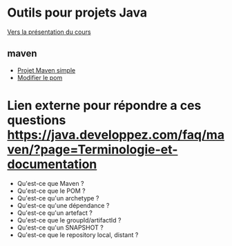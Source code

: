 # Outils pour projets Java

 [Vers la présentation du cours](https://docs.google.com/presentation/d/11EZh-Xo4qAX_JgPmYslyLWuTeY1pt2y9yma9AraYDIM/edit?usp=sharing)

## maven

* [Projet Maven simple](MavenSimple)
* [Modifier le pom](pluginsConfig)

# Lien externe pour répondre a ces questions https://java.developpez.com/faq/maven/?page=Terminologie-et-documentation

* Qu'est-ce que Maven ?
* Qu'est-ce que le POM ?
* Qu'est-ce qu'un archetype ?
* Qu'est-ce qu'une dépendance ?
* Qu'est-ce qu'un artefact ?
* Qu'est-ce que le groupId/artifactId ?
* Qu'est-ce qu'un SNAPSHOT ?
* Qu'est-ce que le repository local, distant ?


